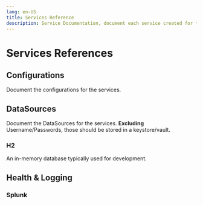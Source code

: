 ```yaml
---
lang: en-US
title: Services Reference
description: Service Documentation, document each service created for the application.
---
```


# Services References

## Configurations
Document the configurations for the services.

## DataSources
Document the DataSources for the services.
**Excluding** Username/Passwords, those should be stored in a keystore/vault.

### H2
An in-memory database typically used for development. 

## Health & Logging

### Splunk